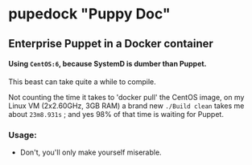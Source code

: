 # pupedock "Puppy Doc"

## Enterprise Puppet in a Docker container

#### Using `CentOS:6`, because SystemD is dumber than Puppet.

This beast can take quite a while to compile.

Not counting the time it takes to 'docker pull' the CentOS image, on my Linux
VM (2x2.60GHz, 3GB RAM) a brand new `./Build clean` takes me about `23m8.931s`
; and yes 98% of that time is waiting for Puppet.

### Usage:
* Don't, you'll only make yourself miserable.

